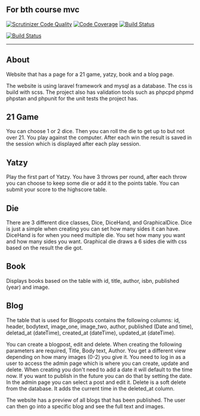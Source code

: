 ## For bth course mvc


[![Scrutinizer Code Quality](https://scrutinizer-ci.com/g/Rilr20/bth-mvc-proj/badges/quality-score.png?b=main)](https://scrutinizer-ci.com/g/Rilr20/bth-mvc-proj/?branch=main)
[![Code Coverage](https://scrutinizer-ci.com/g/Rilr20/bth-mvc-proj/badges/coverage.png?b=main)](https://scrutinizer-ci.com/g/Rilr20/bth-mvc-proj/?branch=main)
[![Build Status](https://scrutinizer-ci.com/g/Rilr20/bth-mvc-proj/badges/build.png?b=main)](https://scrutinizer-ci.com/g/Rilr20/bth-mvc-proj/build-status/main)

[![Build Status](https://travis-ci.com/Rilr20/bth-mvc-proj.svg?branch=main)](https://travis-ci.com/Rilr20/bth-mvc-proj)

---

## About

Website that has a page for a 21 game, yatzy, book and a blog page. 

The website is using laravel framework and mysql as a database. The css is build with scss. The project also has validation tools such as phpcpd phpmd phpstan and phpunit for the unit tests the project has. 


## 21 Game
You can choose 1 or 2 dice. Then you can roll the die to get up to but not over 21. You play against the computer. After each win the result is saved in the session which is displayed after each play session.

## Yatzy
Play the first part of Yatzy. You have 3 throws per round, after each throw you can choose to keep some die or add it to the points table. You can submit your score to the highscore table. 

## Die

There are 3 different dice classes, Dice, DiceHand, and GraphicalDice. Dice is just a simple when creating you can set how many sides it can have. DiceHand is for when you need multiple die. You set how many you want and how many sides you want. Graphical die draws a 6 sides die with css based on the result the die got.

## Book
Displays books based on the table with id, title, author, isbn, published (year) and image. 

## Blog
The table that is used for Blogposts contains the following columns:
id, header, bodytext, image_one, image_two, author, published (Date and time), deletad_at (dateTime), created_at (dateTime), updated_at (dateTime). 

You can create a blogpost, edit and delete. When creating the following parameters are required, Title, Body text, Author. You get a different view depending on how many images (0-2) you give it. You need to log in as a user to access the admin page which is where you can create, update and delete. When creating you don't need to add a date it will default to the time now. If you want to publish in the future you can do that by setting the date. In the admin page you can select a post and edit it. 
Delete is a soft delete from the database. It adds the current time in the deleted_at column. 

The website has a preview of all blogs that has been published. The user can then go into a specific blog and see the full text and images.